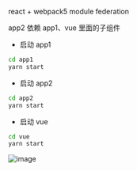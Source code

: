react + webpack5 module federation

app2 依赖 app1、vue 里面的子组件

- 启动 app1
```bash
cd app1
yarn start
```

- 启动 app2
```bash
cd app2
yarn start
```

- 启动 vue
```bash
cd vue
yarn start
```

![image](https://user-images.githubusercontent.com/32665965/132113845-bff6d556-fa7f-4939-9601-6011c923d5f1.png)
